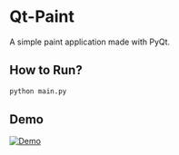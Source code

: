 # Qt-Paint

A simple paint application made with PyQt.

## How to Run?

```bash
python main.py
```

## Demo

[![Demo](https://img.youtube.com/vi/raK7aAfnr5U/0.jpg)](https://youtube.com/shorts/raK7aAfnr5U)
